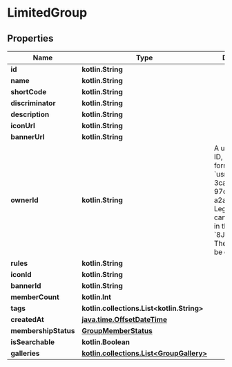 
# LimitedGroup

## Properties
Name | Type | Description | Notes
------------ | ------------- | ------------- | -------------
**id** | **kotlin.String** |  |  [optional]
**name** | **kotlin.String** |  |  [optional]
**shortCode** | **kotlin.String** |  |  [optional]
**discriminator** | **kotlin.String** |  |  [optional]
**description** | **kotlin.String** |  |  [optional]
**iconUrl** | **kotlin.String** |  |  [optional]
**bannerUrl** | **kotlin.String** |  |  [optional]
**ownerId** | **kotlin.String** | A users unique ID, usually in the form of &#x60;usr_c1644b5b-3ca4-45b4-97c6-a2a0de70d469&#x60;. Legacy players can have old IDs in the form of &#x60;8JoV9XEdpo&#x60;. The ID can never be changed. |  [optional]
**rules** | **kotlin.String** |  |  [optional]
**iconId** | **kotlin.String** |  |  [optional]
**bannerId** | **kotlin.String** |  |  [optional]
**memberCount** | **kotlin.Int** |  |  [optional]
**tags** | **kotlin.collections.List&lt;kotlin.String&gt;** |  |  [optional]
**createdAt** | [**java.time.OffsetDateTime**](java.time.OffsetDateTime.md) |  |  [optional]
**membershipStatus** | [**GroupMemberStatus**](GroupMemberStatus.md) |  |  [optional]
**isSearchable** | **kotlin.Boolean** |  |  [optional]
**galleries** | [**kotlin.collections.List&lt;GroupGallery&gt;**](GroupGallery.md) |  |  [optional]



